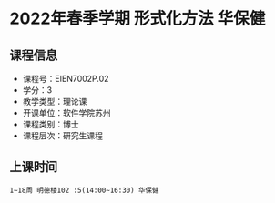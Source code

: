 # 2022年春季学期 形式化方法 华保健






## 课程信息

- 课程号：EIEN7002P.02
- 学分：3
- 教学类型：理论课
- 开课单位：软件学院苏州
- 课程类别：博士
- 课程层次：研究生课程

## 上课时间

```
1~18周 明德楼102 :5(14:00~16:30) 华保健
```

